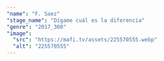 ```yaml
---
"name": "F. Saez"
"stage_name": "Dígame cuál es la diferencia"
"genre": "2017_300"
"image":
  "src": "https://mafi.tv/assets/225570555.webp"
  "alt": "225570555"
---
```

